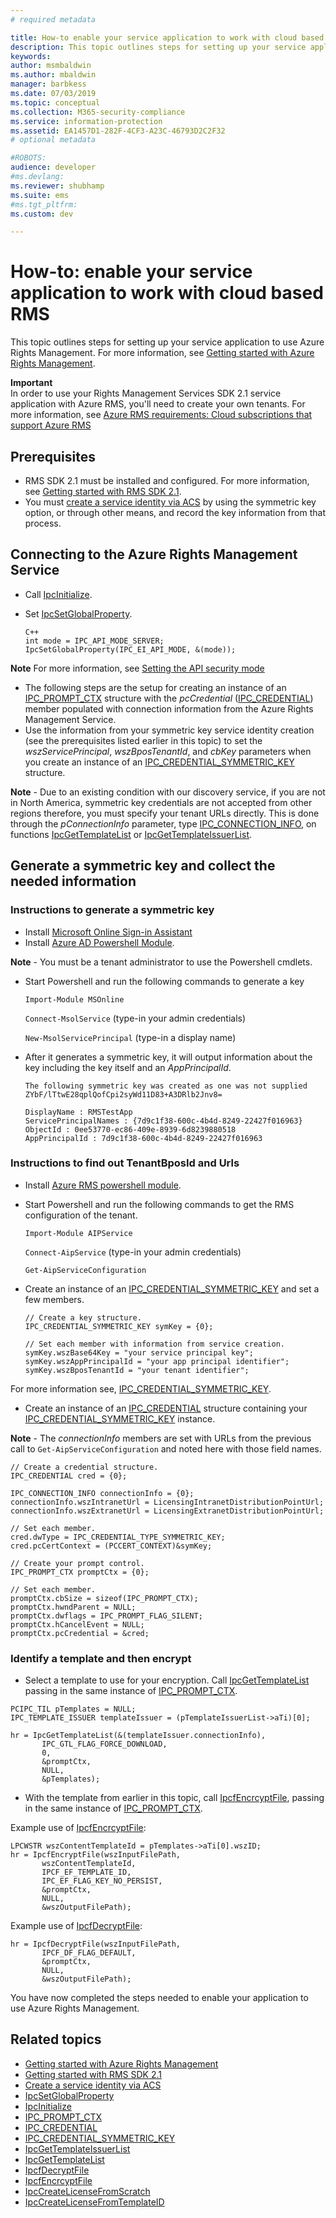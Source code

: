 ```yaml
---
# required metadata

title: How-to enable your service application to work with cloud based RMS | Azure RMS
description: This topic outlines steps for setting up your service application to use Azure Rights Management.
keywords:
author: msmbaldwin
ms.author: mbaldwin
manager: barbkess
ms.date: 07/03/2019
ms.topic: conceptual
ms.collection: M365-security-compliance
ms.service: information-protection
ms.assetid: EA1457D1-282F-4CF3-A23C-46793D2C2F32
# optional metadata

#ROBOTS:
audience: developer
#ms.devlang:
ms.reviewer: shubhamp
ms.suite: ems
#ms.tgt_pltfrm:
ms.custom: dev

---
```


# How-to: enable your service application to work with cloud based RMS

This topic outlines steps for setting up your service application to use Azure Rights Management. For more information, see [Getting started with Azure Rights Management](https://technet.microsoft.com/library/jj585016.aspx).

**Important**  
In order to use your Rights Management Services SDK 2.1 service application with Azure RMS, you'll need to create your own tenants. For more information, see [Azure RMS requirements: Cloud subscriptions that support Azure RMS](../requirements.md)

## Prerequisites

-   RMS SDK 2.1 must be installed and configured. For more information, see [Getting started with RMS SDK 2.1](getting-started-with-ad-rms-2-0.md).
-   You must [create a service identity via ACS](https://msdn.microsoft.com/library/gg185924.aspx) by using the symmetric key option, or through other means, and record the key information from that process.

## Connecting to the Azure Rights Management Service

-   Call [IpcInitialize](https://msdn.microsoft.com/library/jj127295.aspx).
-   Set [IpcSetGlobalProperty](https://msdn.microsoft.com/library/hh535270.aspx).

        C++
        int mode = IPC_API_MODE_SERVER;
        IpcSetGlobalProperty(IPC_EI_API_MODE, &(mode));


  **Note**  For more information, see [Setting the API security mode](setting-the-api-security-mode-api-mode.md)


-   The following steps are the setup for creating an instance of an [IPC\_PROMPT\_CTX](https://msdn.microsoft.com/library/hh535278.aspx) structure with the *pcCredential*  ([IPC\_CREDENTIAL](https://msdn.microsoft.com/library/hh535275.aspx)) member populated with connection information from the Azure Rights Management Service.
-   Use the information from your symmetric key service identity creation (see the prerequisites listed earlier in this topic) to set the *wszServicePrincipal*, *wszBposTenantId*, and *cbKey* parameters when you create an instance of an [IPC\_CREDENTIAL\_SYMMETRIC\_KEY](https://msdn.microsoft.com/library/dn133062.aspx) structure.

**Note** - Due to an existing condition with our discovery service, if you are not in North America, symmetric key credentials are not accepted from other regions therefore, you must specify your tenant URLs directly. This is done through the *pConnectionInfo* parameter, type [IPC\_CONNECTION\_INFO](https://msdn.microsoft.com/library/hh535274.aspx), on functions  [IpcGetTemplateList](https://msdn.microsoft.com/library/hh535267.aspx) or [IpcGetTemplateIssuerList](https://msdn.microsoft.com/library/hh535266.aspx).

## Generate a symmetric key and collect the needed information

### Instructions to generate a symmetric key

-   Install [Microsoft Online Sign-in Assistant](https://go.microsoft.com/fwlink/p/?LinkID=286152)
-   Install [Azure AD Powershell Module](https://bposast.vo.msecnd.net/MSOPMW/8073.4/amd64/AdministrationConfig-en.msi).

**Note** - You must be a tenant administrator to use the Powershell cmdlets.

- Start Powershell and run the following commands to generate a key

    `Import-Module MSOnline`

    `Connect-MsolService` (type-in your admin credentials)

    `New-MsolServicePrincipal` (type-in a display name)

- After it generates a symmetric key, it will output information about the key including the key itself and an *AppPrincipalId*.

      The following symmetric key was created as one was not supplied
      ZYbF/lTtwE28qplQofCpi2syWd11D83+A3DRlb2Jnv8=

      DisplayName : RMSTestApp
      ServicePrincipalNames : {7d9c1f38-600c-4b4d-8249-22427f016963}
      ObjectId : 0ee53770-ec86-409e-8939-6d8239880518
      AppPrincipalId : 7d9c1f38-600c-4b4d-8249-22427f016963


### Instructions to find out **TenantBposId** and **Urls**

-   Install [Azure RMS powershell module](https://technet.microsoft.com/library/jj585012.aspx).
-   Start Powershell and run the following commands to get the RMS configuration of the tenant.

    `Import-Module AIPService`

    `Connect-AipService` (type-in your admin credentials)

    `Get-AipServiceConfiguration`


- Create an instance of an  [IPC\_CREDENTIAL\_SYMMETRIC\_KEY](https://msdn.microsoft.com/library/dn133062.aspx) and set a few members.

      // Create a key structure.
      IPC_CREDENTIAL_SYMMETRIC_KEY symKey = {0};

      // Set each member with information from service creation.
      symKey.wszBase64Key = "your service principal key";
      symKey.wszAppPrincipalId = "your app principal identifier";
      symKey.wszBposTenantId = "your tenant identifier";


For more information see, [IPC\_CREDENTIAL\_SYMMETRIC\_KEY](https://msdn.microsoft.com/library/dn133062.aspx).

-   Create an instance of an [IPC\_CREDENTIAL](https://msdn.microsoft.com/library/hh535275.aspx) structure containing your [IPC\_CREDENTIAL\_SYMMETRIC\_KEY](https://msdn.microsoft.com/library/dn133062.aspx) instance.

**Note** - The *connectionInfo* members are set with URLs from the previous call to `Get-AipServiceConfiguration` and noted here with those field names.

    // Create a credential structure.
    IPC_CREDENTIAL cred = {0};

    IPC_CONNECTION_INFO connectionInfo = {0};
    connectionInfo.wszIntranetUrl = LicensingIntranetDistributionPointUrl;
    connectionInfo.wszExtranetUrl = LicensingExtranetDistributionPointUrl;

    // Set each member.
    cred.dwType = IPC_CREDENTIAL_TYPE_SYMMETRIC_KEY;
    cred.pcCertContext = (PCCERT_CONTEXT)&symKey;

    // Create your prompt control.
    IPC_PROMPT_CTX promptCtx = {0};

    // Set each member.
    promptCtx.cbSize = sizeof(IPC_PROMPT_CTX);
    promptCtx.hwndParent = NULL;
    promptCtx.dwflags = IPC_PROMPT_FLAG_SILENT;
    promptCtx.hCancelEvent = NULL;
    promptCtx.pcCredential = &cred;

### Identify a template and then encrypt

-   Select a template to use for your encryption.
    Call [IpcGetTemplateList](https://msdn.microsoft.com/library/hh535267.aspx) passing in the same instance of [IPC\_PROMPT\_CTX](https://msdn.microsoft.com/library/hh535278.aspx).


~~~
PCIPC_TIL pTemplates = NULL;
IPC_TEMPLATE_ISSUER templateIssuer = (pTemplateIssuerList->aTi)[0];

hr = IpcGetTemplateList(&(templateIssuer.connectionInfo),
       IPC_GTL_FLAG_FORCE_DOWNLOAD,
       0,
       &promptCtx,
       NULL,
       &pTemplates);
~~~


-   With the template from earlier in this topic, call [IpcfEncrcyptFile](https://msdn.microsoft.com/library/dn133059.aspx), passing in the same instance of [IPC\_PROMPT\_CTX](https://msdn.microsoft.com/library/hh535278.aspx).

Example use of [IpcfEncrcyptFile](https://msdn.microsoft.com/library/dn133059.aspx):

    LPCWSTR wszContentTemplateId = pTemplates->aTi[0].wszID;
    hr = IpcfEncryptFile(wszInputFilePath,
           wszContentTemplateId,
           IPCF_EF_TEMPLATE_ID,
           IPC_EF_FLAG_KEY_NO_PERSIST,
           &promptCtx,
           NULL,
           &wszOutputFilePath);

Example use of [IpcfDecryptFile](https://msdn.microsoft.com/library/dn133058.aspx):

    hr = IpcfDecryptFile(wszInputFilePath,
           IPCF_DF_FLAG_DEFAULT,
           &promptCtx,
           NULL,
           &wszOutputFilePath);

You have now completed the steps needed to enable your application to use Azure Rights Management.

## Related topics

* [Getting started with Azure Rights Management](https://technet.microsoft.com/library/jj585016.aspx)
* [Getting started with RMS SDK 2.1](getting-started-with-ad-rms-2-0.md)
* [Create a service identity via ACS](https://msdn.microsoft.com/library/gg185924.aspx)
* [IpcSetGlobalProperty](https://msdn.microsoft.com/library/hh535270.aspx)
* [IpcInitialize](https://msdn.microsoft.com/library/jj127295.aspx)
* [IPC\_PROMPT\_CTX](https://msdn.microsoft.com/library/hh535278.aspx)
* [IPC\_CREDENTIAL](https://msdn.microsoft.com/library/hh535275.aspx)
* [IPC\_CREDENTIAL\_SYMMETRIC\_KEY](https://msdn.microsoft.com/library/dn133062.aspx)
* [IpcGetTemplateIssuerList](https://msdn.microsoft.com/library/hh535266.aspx)
* [IpcGetTemplateList](https://msdn.microsoft.com/library/hh535267.aspx)
* [IpcfDecryptFile](https://msdn.microsoft.com/library/dn133058.aspx)
* [IpcfEncrcyptFile](https://msdn.microsoft.com/library/dn133059.aspx)
* [IpcCreateLicenseFromScratch](https://msdn.microsoft.com/library/hh535256.aspx)
* [IpcCreateLicenseFromTemplateID](https://msdn.microsoft.com/library/hh535257.aspx)
